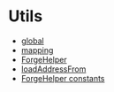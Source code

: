 # Utils

<!-- START_INDEX -->
- [global](./global/index.md)
- [mapping](./mapping/index.md)
- [ForgeHelper](./ForgeHelper.sol/library.ForgeHelper.md)
- [loadAddressFrom](./ForgeHelper.sol/function.loadAddressFrom.md)
- [ForgeHelper constants](./ForgeHelper.sol/constants.ForgeHelper.md)
<!-- END_INDEX -->
